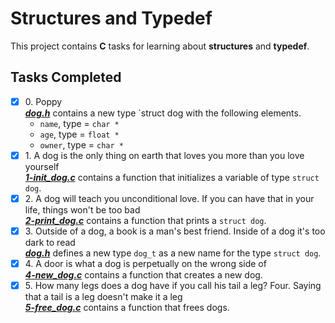 # Structures and Typedef

This project contains __C__ tasks for learning about **structures** and **typedef**.

## Tasks Completed

+ [x] 0\. Poppy<br/>_**[dog.h](dog.h)**_ contains a new type `struct dog with the following elements.
  + `name`, type = `char *`
  + `age`, type = `float *`
  + `owner`, type = `char *`
+ [x] 1\. A dog is the only thing on earth that loves you more than you love yourself<br/>_**[1-init_dog.c](1-init_dog.c)**_ contains a function that initializes a variable of type `struct dog`.
+ [x] 2\. A dog will teach you unconditional love. If you can have that in your life, things won't be too bad<br/>_**[2-print_dog.c](2-print_dog.c)**_ contains a function that prints a `struct dog`.
+ [x] 3\. Outside of a dog, a book is a man's best friend. Inside of a dog it's too dark to read<br/>_**[dog.h](dog.h)**_ defines a new type `dog_t` as a new name for the type `struct dog`.
+ [x] 4\. A door is what a dog is perpetually on the wrong side of<br/>_**[4-new_dog.c](4-new_dog.c)**_ contains a function that creates a new dog.
+ [x] 5\. How many legs does a dog have if you call his tail a leg? Four. Saying that a tail is a leg doesn't make it a leg<br/>_**[5-free_dog.c](5-free_dog.c)**_ contains a function that frees dogs.
